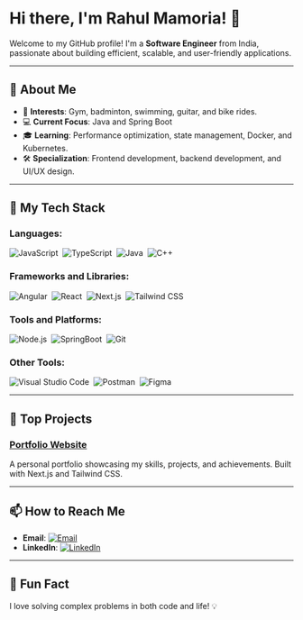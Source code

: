 # Hi there, I'm Rahul Mamoria! 👋

Welcome to my GitHub profile! I'm a **Software Engineer** from India, passionate about building efficient, scalable, and user-friendly applications.

---

## 🚀 About Me

- 🌟 **Interests**: Gym, badminton, swimming, guitar, and bike rides.
- 💻 **Current Focus**: Java and Spring Boot
- 🎓 **Learning**: Performance optimization, state management, Docker, and Kubernetes.
- 🛠️ **Specialization**: Frontend development, backend development, and UI/UX design.

---

## 💼 My Tech Stack

### **Languages**:
![JavaScript](https://img.shields.io/badge/-JavaScript-05122A?style=flat&logo=javascript)&nbsp;
![TypeScript](https://img.shields.io/badge/-TypeScript-05122A?style=flat&logo=typescript)&nbsp;
![Java](https://img.shields.io/badge/-Java-05122A?style=flat&logo=java)&nbsp;
![C++](https://img.shields.io/badge/-C++-05122A?style=flat&logo=c%2B%2B)&nbsp;

### **Frameworks and Libraries**:
![Angular](https://img.shields.io/badge/-Angular-05122A?style=flat&logo=angular)&nbsp;
![React](https://img.shields.io/badge/-React-05122A?style=flat&logo=react)&nbsp;
![Next.js](https://img.shields.io/badge/-Next.js-05122A?style=flat&logo=next.js)&nbsp;
![Tailwind CSS](https://img.shields.io/badge/-Tailwind%20CSS-05122A?style=flat&logo=tailwindcss)&nbsp;

### **Tools and Platforms**:
![Node.js](https://img.shields.io/badge/-Node.js-05122A?style=flat&logo=node.js)&nbsp;
![SpringBoot](https://img.shields.io/badge/-Springboot-05122A?style=flat&logo=springboot)&nbsp;
![Git](https://img.shields.io/badge/-Git-05122A?style=flat&logo=git)&nbsp;

### **Other Tools**:
![Visual Studio Code](https://img.shields.io/badge/-VS%20Code-05122A?style=flat&logo=visual-studio-code&logoColor=007ACC)&nbsp;
![Postman](https://img.shields.io/badge/-Postman-05122A?style=flat&logo=postman)&nbsp;
![Figma](https://img.shields.io/badge/-Figma-05122A?style=flat&logo=figma)&nbsp;

---

## 📝 Top Projects

### [ Portfolio Website](https://rahulmamoria.vercel.app/)
A personal portfolio showcasing my skills, projects, and achievements. Built with Next.js and Tailwind CSS.

---

## 📫 How to Reach Me

- **Email**: [![Email](https://img.shields.io/badge/-rahul.mamoria@example.com-D14836?style=flat&logo=gmail&logoColor=white)](mailto:rahulmamoria@gmail.com)
- **LinkedIn**: [![LinkedIn](https://img.shields.io/badge/-Rahul%20Mamoria-0077B5?style=flat&logo=linkedin&logoColor=white)](https://www.linkedin.com/in/rahulmm07/)

---

## 🌟 Fun Fact
I love solving complex problems in both code and life! 💡
